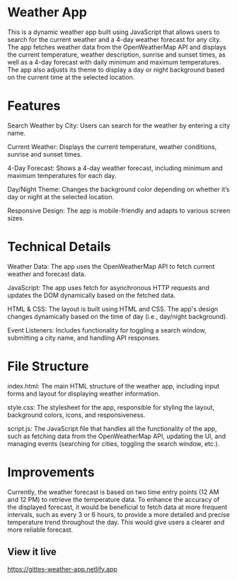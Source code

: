 # Weather App
This is a dynamic weather app built using JavaScript that allows users to search for the current weather and a 4-day weather forecast for any city. The app fetches weather data from the OpenWeatherMap API and displays the current temperature, weather description, sunrise and sunset times, as well as a 4-day forecast with daily minimum and maximum temperatures. The app also adjusts its theme to display a day or night background based on the current time at the selected location.

# Features
Search Weather by City: Users can search for the weather by entering a city name.

Current Weather: Displays the current temperature, weather conditions, sunrise and sunset times.

4-Day Forecast: Shows a 4-day weather forecast, including minimum and maximum temperatures for each day.

Day/Night Theme: Changes the background color depending on whether it’s day or night at the selected location.

Responsive Design: The app is mobile-friendly and adapts to various screen sizes.

# Technical Details
Weather Data: The app uses the OpenWeatherMap API to fetch current weather and forecast data.

JavaScript: The app uses fetch for asynchronous HTTP requests and updates the DOM dynamically based on the fetched data.

HTML & CSS: The layout is built using HTML and CSS. The app's design changes dynamically based on the time of day (i.e., day/night background).

Event Listeners: Includes functionality for toggling a search window, submitting a city name, and handling API responses.

# File Structure
index.html: The main HTML structure of the weather app, including input forms and layout for displaying weather information.

style.css: The stylesheet for the app, responsible for styling the layout, background colors, icons, and responsiveness.

script.js: The JavaScript file that handles all the functionality of the app, such as fetching data from the OpenWeatherMap API, updating the UI, and managing events (searching for cities, toggling the search window, etc.).

# Improvements
Currently, the weather forecast is based on two time entry points (12 AM and 12 PM) to retrieve the temperature data. To enhance the accuracy of the displayed forecast, it would be beneficial to fetch data at more frequent intervals, such as every 3 or 6 hours, to provide a more detailed and precise temperature trend throughout the day. This would give users a clearer and more reliable forecast.

## View it live
https://gittes-weather-app.netlify.app